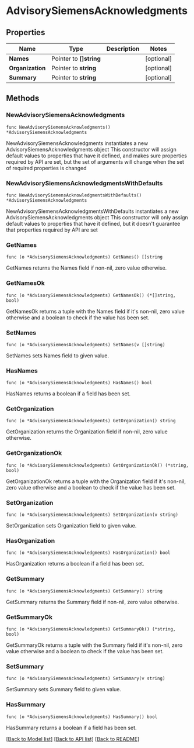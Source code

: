# AdvisorySiemensAcknowledgments

## Properties

Name | Type | Description | Notes
------------ | ------------- | ------------- | -------------
**Names** | Pointer to **[]string** |  | [optional] 
**Organization** | Pointer to **string** |  | [optional] 
**Summary** | Pointer to **string** |  | [optional] 

## Methods

### NewAdvisorySiemensAcknowledgments

`func NewAdvisorySiemensAcknowledgments() *AdvisorySiemensAcknowledgments`

NewAdvisorySiemensAcknowledgments instantiates a new AdvisorySiemensAcknowledgments object
This constructor will assign default values to properties that have it defined,
and makes sure properties required by API are set, but the set of arguments
will change when the set of required properties is changed

### NewAdvisorySiemensAcknowledgmentsWithDefaults

`func NewAdvisorySiemensAcknowledgmentsWithDefaults() *AdvisorySiemensAcknowledgments`

NewAdvisorySiemensAcknowledgmentsWithDefaults instantiates a new AdvisorySiemensAcknowledgments object
This constructor will only assign default values to properties that have it defined,
but it doesn't guarantee that properties required by API are set

### GetNames

`func (o *AdvisorySiemensAcknowledgments) GetNames() []string`

GetNames returns the Names field if non-nil, zero value otherwise.

### GetNamesOk

`func (o *AdvisorySiemensAcknowledgments) GetNamesOk() (*[]string, bool)`

GetNamesOk returns a tuple with the Names field if it's non-nil, zero value otherwise
and a boolean to check if the value has been set.

### SetNames

`func (o *AdvisorySiemensAcknowledgments) SetNames(v []string)`

SetNames sets Names field to given value.

### HasNames

`func (o *AdvisorySiemensAcknowledgments) HasNames() bool`

HasNames returns a boolean if a field has been set.

### GetOrganization

`func (o *AdvisorySiemensAcknowledgments) GetOrganization() string`

GetOrganization returns the Organization field if non-nil, zero value otherwise.

### GetOrganizationOk

`func (o *AdvisorySiemensAcknowledgments) GetOrganizationOk() (*string, bool)`

GetOrganizationOk returns a tuple with the Organization field if it's non-nil, zero value otherwise
and a boolean to check if the value has been set.

### SetOrganization

`func (o *AdvisorySiemensAcknowledgments) SetOrganization(v string)`

SetOrganization sets Organization field to given value.

### HasOrganization

`func (o *AdvisorySiemensAcknowledgments) HasOrganization() bool`

HasOrganization returns a boolean if a field has been set.

### GetSummary

`func (o *AdvisorySiemensAcknowledgments) GetSummary() string`

GetSummary returns the Summary field if non-nil, zero value otherwise.

### GetSummaryOk

`func (o *AdvisorySiemensAcknowledgments) GetSummaryOk() (*string, bool)`

GetSummaryOk returns a tuple with the Summary field if it's non-nil, zero value otherwise
and a boolean to check if the value has been set.

### SetSummary

`func (o *AdvisorySiemensAcknowledgments) SetSummary(v string)`

SetSummary sets Summary field to given value.

### HasSummary

`func (o *AdvisorySiemensAcknowledgments) HasSummary() bool`

HasSummary returns a boolean if a field has been set.


[[Back to Model list]](../README.md#documentation-for-models) [[Back to API list]](../README.md#documentation-for-api-endpoints) [[Back to README]](../README.md)


